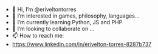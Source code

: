 - 👋 Hi, I’m @eriveltontorres
- 👀 I’m interested in games, philosophy, languages...
- 🌱 I’m currently learning Python, JS and PHP
- 💞️ I’m looking to collaborate on ...
- 📫 How to reach me:
- https://www.linkedin.com/in/erivelton-torres-8287b737

<!---
eriveltontorres/eriveltontorres is a ✨ special ✨ repository because its `README.md` (this file) appears on your GitHub profile.
You can click the Preview link to take a look at your changes.
--->
